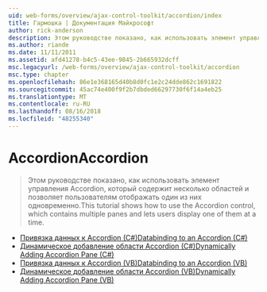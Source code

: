 ```yaml
---
uid: web-forms/overview/ajax-control-toolkit/accordion/index
title: Гармошка | Документация Майкрософт
author: rick-anderson
description: Этом руководстве показано, как использовать элемент управления Accordion, который содержит несколько областей и позволяет пользователям отображать один из них одновременно.
ms.author: riande
ms.date: 11/11/2011
ms.assetid: afd41278-b4c5-43ee-9845-2b665932dcff
msc.legacyurl: /web-forms/overview/ajax-control-toolkit/accordion
msc.type: chapter
ms.openlocfilehash: 86e1e368165d40b8d0fc1e2c24dde862c1691822
ms.sourcegitcommit: 45ac74e400f9f2b7dbded66297730f6f14a4eb25
ms.translationtype: MT
ms.contentlocale: ru-RU
ms.lasthandoff: 08/16/2018
ms.locfileid: "48255340"
---
```

<a name="accordion"></a><span data-ttu-id="ae425-103">Accordion</span><span class="sxs-lookup"><span data-stu-id="ae425-103">Accordion</span></span>
====================
> <span data-ttu-id="ae425-104">Этом руководстве показано, как использовать элемент управления Accordion, который содержит несколько областей и позволяет пользователям отображать один из них одновременно.</span><span class="sxs-lookup"><span data-stu-id="ae425-104">This tutorial shows how to use the Accordion control, which contains multiple panes and lets users display one of them at a time.</span></span>


- [<span data-ttu-id="ae425-105">Привязка данных к Accordion (C#)</span><span class="sxs-lookup"><span data-stu-id="ae425-105">Databinding to an Accordion (C#)</span></span>](databinding-to-an-accordion-cs.md)
- [<span data-ttu-id="ae425-106">Динамическое добавление области Accordion (C#)</span><span class="sxs-lookup"><span data-stu-id="ae425-106">Dynamically Adding Accordion Pane (C#)</span></span>](dynamically-adding-an-accordion-pane-cs.md)
- [<span data-ttu-id="ae425-107">Привязка данных к Accordion (VB)</span><span class="sxs-lookup"><span data-stu-id="ae425-107">Databinding to an Accordion (VB)</span></span>](databinding-to-an-accordion-vb.md)
- [<span data-ttu-id="ae425-108">Динамическое добавление области Accordion (VB)</span><span class="sxs-lookup"><span data-stu-id="ae425-108">Dynamically Adding Accordion Pane (VB)</span></span>](dynamically-adding-an-accordion-pane-vb.md)
